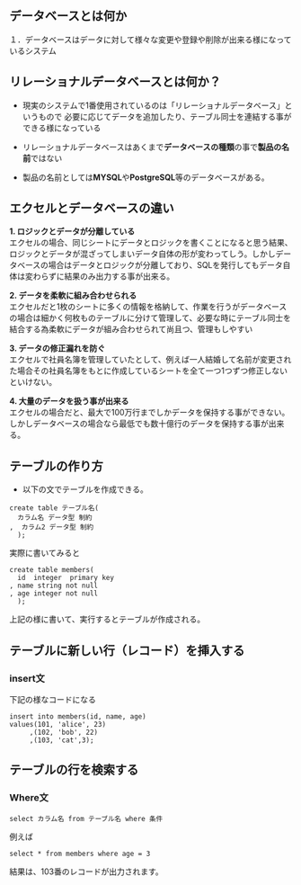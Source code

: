 ## データベースとは何か
１．データベースはデータに対して様々な変更や登録や削除が出来る様になっているシステム

## リレーショナルデータベースとは何か？
- 現実のシステムで1番使用されているのは「リレーショナルデータベース」というもので
 必要に応じてデータを追加したり、テーブル同士を連結する事ができる様になっている

- リレーショナルデータベースはあくまで**データベースの種類**の事で**製品の名前**ではない
- 製品の名前としては**MYSQL**や**PostgreSQL**等のデータベースがある。


## エクセルとデータベースの違い
**1. ロジックとデータが分離している**  
エクセルの場合、同じシートにデータとロジックを書くことになると思う結果、ロジックとデータが混ざってしまいデータ自体の形が変わってしう。しかしデータベースの場合はデータとロジックが分離しており、SQLを発行してもデータ自体は変わらずに結果のみ出力する事が出来る。

**2. データを柔軟に組み合わせられる**  
エクセルだと1枚のシートに多くの情報を格納して、作業を行うがデータベースの場合は細かく何枚ものテーブルに分けて管理して、必要な時にテーブル同士を結合する為柔軟にデータが組み合わせられて尚且つ、管理もしやすい

**3. データの修正漏れを防ぐ**  
エクセルで社員名簿を管理していたとして、例えば一人結婚して名前が変更された場合その社員名簿をもとに作成しているシートを全て一つ1つずつ修正しないといけない。

**4. 大量のデータを扱う事が出来る**  
エクセルの場合だと、最大で100万行までしかデータを保持する事ができない。しかしデータベースの場合なら最低でも数十億行のデータを保持する事が出来る。

## テーブルの作り方
- 以下の文でテーブルを作成できる。

```
create table テーブル名(
  カラム名 データ型 制約
,  カラム2 データ型 制約
  );
```

実際に書いてみると
```
create table members(
  id  integer  primary key
, name string not null
, age integer not null
  );
```
上記の様に書いて、実行するとテーブルが作成される。

## テーブルに新しい行（レコード）を挿入する
### insert文
下記の様なコードになる

```
insert into members(id, name, age)
values(101, 'alice', 23)
     ,(102, 'bob', 22)
     ,(103, 'cat',3);
```

## テーブルの行を検索する

### Where文

```
select カラム名 from テーブル名 where 条件
```
例えば

```
select * from members where age = 3
```
結果は、103番のレコードが出力されます。

